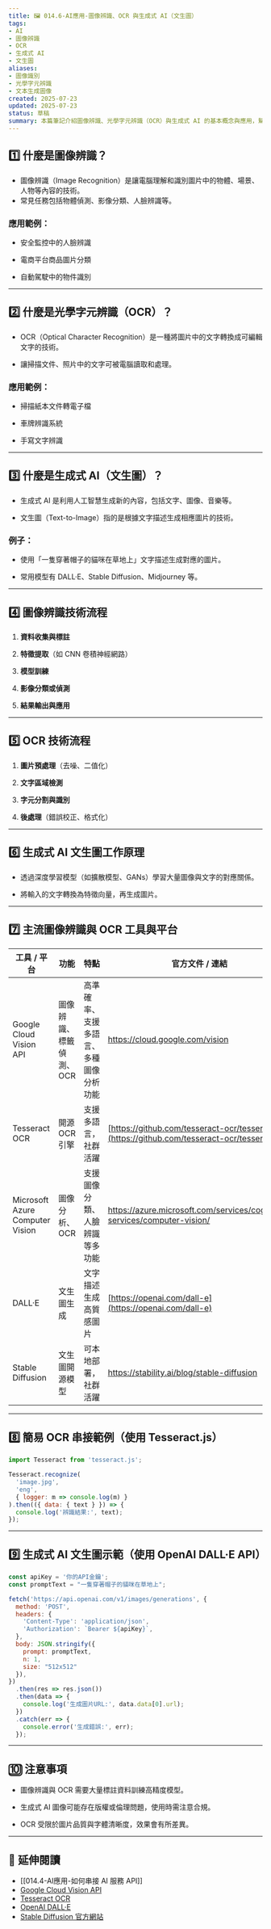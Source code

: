 ```yaml
---
title: 🖼️ 014.6-AI應用-圖像辨識、OCR 與生成式 AI（文生圖）  
tags:
- AI
- 圖像辨識
- OCR
- 生成式 AI
- 文生圖  
aliases:
- 圖像識別
- 光學字元辨識
- 文本生成圖像  
created: 2025-07-23  
updated: 2025-07-23  
status: 草稿  
summary: 本篇筆記介紹圖像辨識、光學字元辨識（OCR）與生成式 AI 的基本概念與應用，幫助初學者了解 AI 在圖像分析與創作領域的技術與工具。
---
```


## 1️⃣ 什麼是圖像辨識？

- 圖像辨識（Image Recognition）是讓電腦理解和識別圖片中的物體、場景、人物等內容的技術。
- 常見任務包括物體偵測、影像分類、人臉辨識等。

### 應用範例：

- 安全監控中的人臉辨識

- 電商平台商品圖片分類

- 自動駕駛中的物件識別

---
## 2️⃣ 什麼是光學字元辨識（OCR）？

- OCR（Optical Character Recognition）是一種將圖片中的文字轉換成可編輯文字的技術。

- 讓掃描文件、照片中的文字可被電腦讀取和處理。

### 應用範例：

- 掃描紙本文件轉電子檔

- 車牌辨識系統

- 手寫文字辨識

---
## 3️⃣ 什麼是生成式 AI（文生圖）？

- 生成式 AI 是利用人工智慧生成新的內容，包括文字、圖像、音樂等。

- 文生圖（Text-to-Image）指的是根據文字描述生成相應圖片的技術。

### 例子：

- 使用「一隻穿著帽子的貓咪在草地上」文字描述生成對應的圖片。

- 常用模型有 DALL·E、Stable Diffusion、Midjourney 等。

---
## 4️⃣ 圖像辨識技術流程

1. **資料收集與標註**

2. **特徵提取**（如 CNN 卷積神經網路）

3. **模型訓練**

4. **影像分類或偵測**

5. **結果輸出與應用**

---
## 5️⃣ OCR 技術流程

1. **圖片預處理**（去噪、二值化）

2. **文字區域檢測**

3. **字元分割與識別**

4. **後處理**（錯誤校正、格式化）

---
## 6️⃣ 生成式 AI 文生圖工作原理

- 透過深度學習模型（如擴散模型、GANs）學習大量圖像與文字的對應關係。

- 將輸入的文字轉換為特徵向量，再生成圖片。

---
## 7️⃣ 主流圖像辨識與 OCR 工具與平台

|工具 / 平台|功能|特點|官方文件 / 連結|
|---|---|---|---|
|Google Cloud Vision API|圖像辨識、標籤偵測、OCR|高準確率、支援多語言、多種圖像分析功能|https://cloud.google.com/vision|
|Tesseract OCR|開源 OCR 引擎|支援多語言，社群活躍|[https://github.com/tesseract-ocr/tesseract](https://github.com/tesseract-ocr/tesseract)|
|Microsoft Azure Computer Vision|圖像分析、OCR|支援圖像分類、人臉辨識等多功能|https://azure.microsoft.com/services/cognitive-services/computer-vision/|
|DALL·E|文生圖生成|文字描述生成高質感圖片|[https://openai.com/dall-e](https://openai.com/dall-e)|
|Stable Diffusion|文生圖開源模型|可本地部署，社群活躍|https://stability.ai/blog/stable-diffusion|

---
## 8️⃣ 簡易 OCR 串接範例（使用 Tesseract.js）

```javascript
import Tesseract from 'tesseract.js';

Tesseract.recognize(
  'image.jpg',
  'eng',
  { logger: m => console.log(m) }
).then(({ data: { text } }) => {
  console.log('辨識結果:', text);
});
```

---
## 9️⃣ 生成式 AI 文生圖示範（使用 OpenAI DALL·E API）

```javascript
const apiKey = '你的API金鑰';
const promptText = "一隻穿著帽子的貓咪在草地上";

fetch('https://api.openai.com/v1/images/generations', {
  method: 'POST',
  headers: {
    'Content-Type': 'application/json',
    'Authorization': `Bearer ${apiKey}`,
  },
  body: JSON.stringify({
    prompt: promptText,
    n: 1,
    size: "512x512"
  }),
})
  .then(res => res.json())
  .then(data => {
    console.log('生成圖片URL:', data.data[0].url);
  })
  .catch(err => {
    console.error('生成錯誤:', err);
  });
```

---
## 🔟 注意事項

- 圖像辨識與 OCR 需要大量標註資料訓練高精度模型。

- 生成式 AI 圖像可能存在版權或倫理問題，使用時需注意合規。

- OCR 受限於圖片品質與字體清晰度，效果會有所差異。

---
## 🔗 延伸閱讀

- [[014.4-AI應用-如何串接 AI 服務 API]]
- [Google Cloud Vision API](https://cloud.google.com/vision?hl=zh_tw)
- [Tesseract OCR](https://github.com/tesseract-ocr/tesseract)
- [OpenAI DALL·E](https://openai.com/dall-e)
- [Stable Diffusion 官方網站](https://stability.ai/)